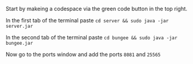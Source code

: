 Start by makeing a codespace via the green code button in the top right.

In the first tab of the terminal paste `cd server && sudo java -jar server.jar`

In the second tab of the terminal paste `cd bungee && sudo java -jar bungee.jar`

Now go to the ports window and add the ports `8081` and `25565`
